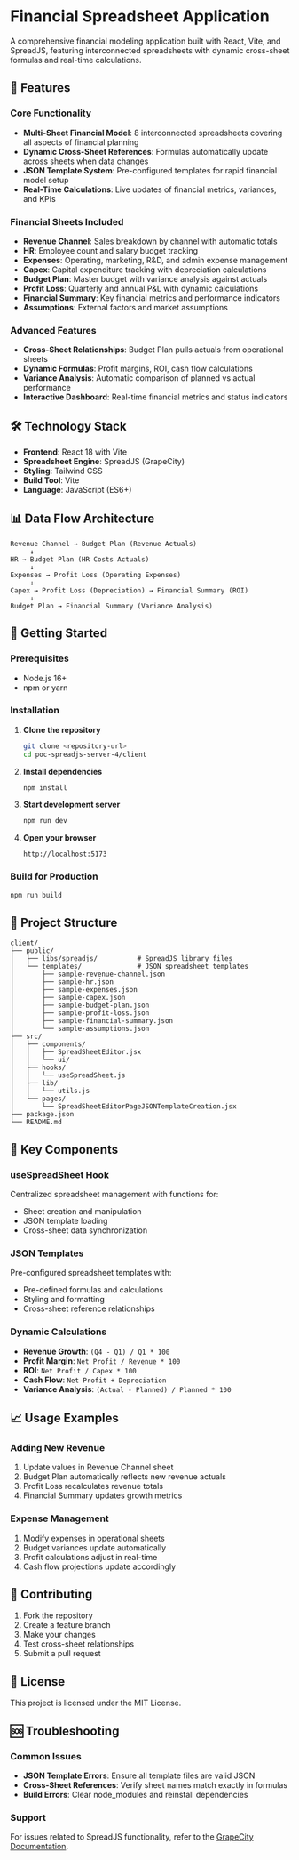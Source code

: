 # Financial Spreadsheet Application

A comprehensive financial modeling application built with React, Vite, and SpreadJS, featuring interconnected spreadsheets with dynamic cross-sheet formulas and real-time calculations.

## 🚀 Features

### **Core Functionality**
- **Multi-Sheet Financial Model**: 8 interconnected spreadsheets covering all aspects of financial planning
- **Dynamic Cross-Sheet References**: Formulas automatically update across sheets when data changes
- **JSON Template System**: Pre-configured templates for rapid financial model setup
- **Real-Time Calculations**: Live updates of financial metrics, variances, and KPIs

### **Financial Sheets Included**
- **Revenue Channel**: Sales breakdown by channel with automatic totals
- **HR**: Employee count and salary budget tracking
- **Expenses**: Operating, marketing, R&D, and admin expense management
- **Capex**: Capital expenditure tracking with depreciation calculations
- **Budget Plan**: Master budget with variance analysis against actuals
- **Profit Loss**: Quarterly and annual P&L with dynamic calculations
- **Financial Summary**: Key financial metrics and performance indicators
- **Assumptions**: External factors and market assumptions

### **Advanced Features**
- **Cross-Sheet Relationships**: Budget Plan pulls actuals from operational sheets
- **Dynamic Formulas**: Profit margins, ROI, cash flow calculations
- **Variance Analysis**: Automatic comparison of planned vs actual performance
- **Interactive Dashboard**: Real-time financial metrics and status indicators

## 🛠️ Technology Stack

- **Frontend**: React 18 with Vite
- **Spreadsheet Engine**: SpreadJS (GrapeCity)
- **Styling**: Tailwind CSS
- **Build Tool**: Vite
- **Language**: JavaScript (ES6+)

## 📊 Data Flow Architecture

```
Revenue Channel → Budget Plan (Revenue Actuals)
     ↓
HR → Budget Plan (HR Costs Actuals)
     ↓
Expenses → Profit Loss (Operating Expenses)
     ↓
Capex → Profit Loss (Depreciation) → Financial Summary (ROI)
     ↓
Budget Plan → Financial Summary (Variance Analysis)
```

## 🚀 Getting Started

### Prerequisites
- Node.js 16+
- npm or yarn

### Installation

1. **Clone the repository**
   ```bash
   git clone <repository-url>
   cd poc-spreadjs-server-4/client
   ```

2. **Install dependencies**
   ```bash
   npm install
   ```

3. **Start development server**
   ```bash
   npm run dev
   ```

4. **Open your browser**
   ```
   http://localhost:5173
   ```

### Build for Production

```bash
npm run build
```

## 📁 Project Structure

```
client/
├── public/
│   ├── libs/spreadjs/          # SpreadJS library files
│   └── templates/              # JSON spreadsheet templates
│       ├── sample-revenue-channel.json
│       ├── sample-hr.json
│       ├── sample-expenses.json
│       ├── sample-capex.json
│       ├── sample-budget-plan.json
│       ├── sample-profit-loss.json
│       ├── sample-financial-summary.json
│       └── sample-assumptions.json
├── src/
│   ├── components/
│   │   ├── SpreadSheetEditor.jsx
│   │   └── ui/
│   ├── hooks/
│   │   └── useSpreadSheet.js
│   ├── lib/
│   │   └── utils.js
│   └── pages/
│       └── SpreadSheetEditorPageJSONTemplateCreation.jsx
├── package.json
└── README.md
```

## 🔧 Key Components

### **useSpreadSheet Hook**
Centralized spreadsheet management with functions for:
- Sheet creation and manipulation
- JSON template loading
- Cross-sheet data synchronization

### **JSON Templates**
Pre-configured spreadsheet templates with:
- Pre-defined formulas and calculations
- Styling and formatting
- Cross-sheet reference relationships

### **Dynamic Calculations**
- **Revenue Growth**: `(Q4 - Q1) / Q1 * 100`
- **Profit Margin**: `Net Profit / Revenue * 100`
- **ROI**: `Net Profit / Capex * 100`
- **Cash Flow**: `Net Profit + Depreciation`
- **Variance Analysis**: `(Actual - Planned) / Planned * 100`

## 📈 Usage Examples

### **Adding New Revenue**
1. Update values in Revenue Channel sheet
2. Budget Plan automatically reflects new revenue actuals
3. Profit Loss recalculates revenue totals
4. Financial Summary updates growth metrics

### **Expense Management**
1. Modify expenses in operational sheets
2. Budget variances update automatically
3. Profit calculations adjust in real-time
4. Cash flow projections update accordingly

## 🤝 Contributing

1. Fork the repository
2. Create a feature branch
3. Make your changes
4. Test cross-sheet relationships
5. Submit a pull request

## 📄 License

This project is licensed under the MIT License.

## 🆘 Troubleshooting

### Common Issues
- **JSON Template Errors**: Ensure all template files are valid JSON
- **Cross-Sheet References**: Verify sheet names match exactly in formulas
- **Build Errors**: Clear node_modules and reinstall dependencies

### Support
For issues related to SpreadJS functionality, refer to the [GrapeCity Documentation](https://www.grapecity.com/spreadjs).
